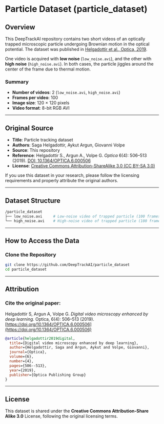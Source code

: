 # Particle Dataset (particle_dataset)

## Overview

This DeepTrackAI repository contains two short videos of an optically trapped microscopic particle undergoing Brownian motion in the optical potential. The dataset was published in [Helgadottir et al., Optica, 2019](https://doi.org/10.1364/OPTICA.6.000506). 

One video is acquired with **low noise** (`low_noise.avi`), and the other with **high noise** (`high_noise.avi`). In both cases, the particle jiggles around the center of the frame due to thermal motion.

### Summary
- **Number of videos**: 2 (`low_noise.avi`, `high_noise.avi`)  
- **Frames per video**: 100  
- **Image size**: 120 × 120 pixels  
- **Video format**: 8-bit RGB AVI  

---

## Original Source

- **Title**: Particle tracking dataset
- **Authors**: Saga Helgadottir, Aykut Argun, Giovanni Volpe
- **Source**: This repository  
- **Reference**: Helgadottir S., Argun A., Volpe G. *Optica* 6(4): 506–513 (2019). [DOI: 10.1364/OPTICA.6.000506](https://doi.org/10.1364/OPTICA.6.000506)  
- **License**: [Creative Commons Attribution-ShareAlike 3.0 (CC BY-SA 3.0)](https://creativecommons.org/licenses/by-sa/3.0/)

If you use this dataset in your research, please follow the licensing requirements and properly attribute the original authors.

---

## Dataset Structure

```bash
/particle_dataset  
├── low_noise.avi     # Low-noise video of trapped particle (100 frames)  
└── high_noise.avi    # High-noise video of trapped particle (100 frames)
```

---

## How to Access the Data

### Clone the Repository
```bash
git clone https://github.com/DeepTrackAI/particle_dataset
cd particle_dataset
```

---

## Attribution

### Cite the original paper:
Helgadottir S, Argun A, Volpe G. *Digital video microscopy enhanced by deep learning.* Optica, 6(4): 506–513 (2019). [https://doi.org/10.1364/OPTICA.6.000506](https://doi.org/10.1364/OPTICA.6.000506)

```bibtex
@article{helgadottir2019digital,
  title={Digital video microscopy enhanced by deep learning},
  author={Helgadottir, Saga and Argun, Aykut and Volpe, Giovanni},
  journal={Optica},
  volume={6},
  number={4},
  pages={506--513},
  year={2019},
  publisher={Optica Publishing Group}
}
```

---

## License

This dataset is shared under the **Creative Commons Attribution-Share Alike 3.0** License, following the original licensing terms.

